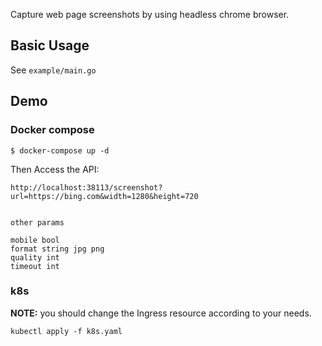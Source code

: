 Capture web page screenshots by using headless chrome browser.

## Basic Usage

See `example/main.go`

## Demo

### Docker compose

```
$ docker-compose up -d
```

Then Access the API:
```
http://localhost:38113/screenshot?url=https://bing.com&width=1280&height=720


other params

mobile bool 
format string jpg png
quality int
timeout int 

```

### k8s

**NOTE:** you should change the Ingress resource according to your needs.

```
kubectl apply -f k8s.yaml
```

